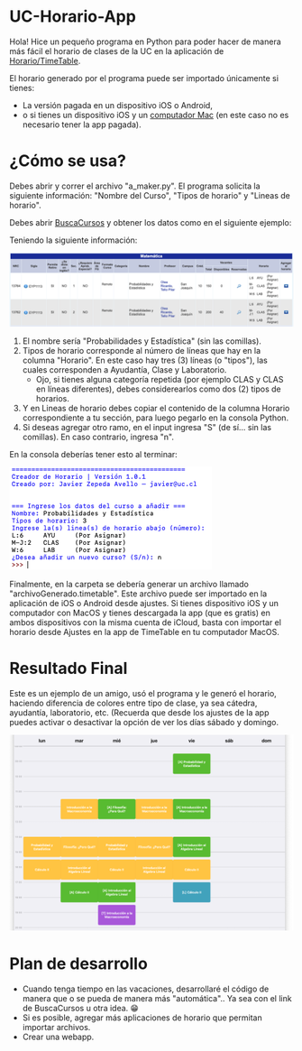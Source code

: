 # UC-Horario-App
Hola! Hice un pequeño programa en Python para poder hacer de manera más fácil el horario de clases de la UC en la aplicación de [Horario/TimeTable](https://classtimetable.app/).

El horario generado por el programa puede ser importado únicamente si tienes:
- La versión pagada en un dispositivo iOS o Android,
- o si tienes un dispositivo iOS y un [computador Mac](https://apps.apple.com/cl/app/horario-de-clases/id425121147) (en este caso no es necesario tener la app pagada).

# ¿Cómo se usa?
Debes abrir y correr el archivo "a_maker.py".
El programa solicita la siguiente información: "Nombre del Curso", "Tipos de horario" y "Lineas de horario".

Debes abrir [BuscaCursos](http://buscacursos.uc.cl/) y obtener los datos como en el siguiente ejemplo:

Teniendo la siguiente información:

![Imagen Buscacursos](imagenes/buscacursos1.png)

1. El nombre sería "Probabilidades y Estadística" (sin las comillas).
2. Tipos de horario corresponde al número de líneas que hay en la columna "Horario". En este caso hay tres (3) líneas (o "tipos"), las cuales corresponden a Ayudantía, Clase y Laboratorio.
    - Ojo, si tienes alguna categoría repetida (por ejemplo CLAS y CLAS en líneas diferentes), debes considerearlos como dos (2) tipos de horarios.
3. Y en Lineas de horario debes copiar el contenido de la columna Horario correspondiente a tu sección, para luego pegarlo en la consola Python.
4. Si deseas agregar otro ramo, en el input ingresa "S" (de sí... sin las comillas). En caso contrario, ingresa "n".

En la consola deberías tener esto al terminar:

![Imagen Consola](imagenes/consola1.png)

Finalmente, en la carpeta se debería generar un archivo llamado "archivoGenerado.timetable". Este archivo puede ser importado en la aplicación de iOS o Android desde ajustes. Si tienes dispositivo iOS y un computador con MacOS y tienes descargada la app (que es gratis) en ambos dispositivos con la misma cuenta de iCloud, basta con importar el horario desde Ajustes en la app de TimeTable en tu computador MacOS.

# Resultado Final
Este es un ejemplo de un amigo, usó el programa y le generó el horario, haciendo diferencia de colores entre tipo de clase, ya sea cátedra, ayudantía, laboratorio, etc. (Recuerda que desde los ajustes de la app puedes activar o desactivar la opción de ver los días sábado y domingo.

![Imagen Horario](imagenes/timetable.png)

# Plan de desarrollo
- Cuando tenga tiempo en las vacaciones, desarrollaré el código de manera que o se pueda de manera más "automática".. Ya sea con el link de BuscaCursos u otra idea. :grin:
- Si es posible, agregar más aplicaciones de horario que permitan importar archivos.
- Crear una webapp.

